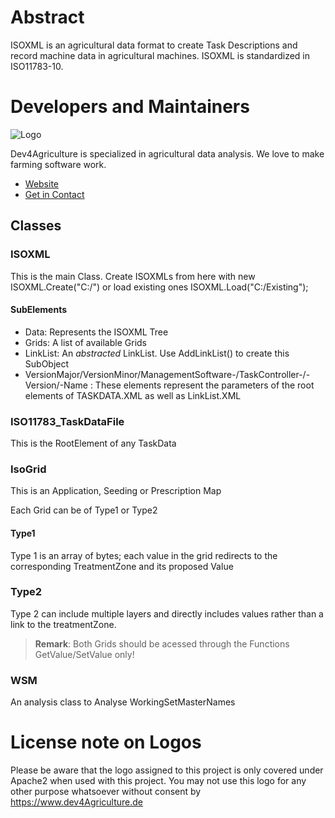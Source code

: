 # Abstract
ISOXML is an agricultural data format to create Task Descriptions and record machine data in agricultural machines.
ISOXML is standardized in ISO11783-10.

# Developers and Maintainers
![Logo](https://raw.githubusercontent.com/dev4Agriculture/isoxml-dotnet/main/.github/workflows/badge.svg)

Dev4Agriculture is specialized in agricultural data analysis. We love to make farming software work.

- [Website](https://www.dev4agriculture.de)
- [Get in Contact](https://www.dev4agriculture.de/en/company/#contactus)

## Classes

###  ISOXML 

This is the main Class. Create ISOXMLs from here with new ISOXML.Create("C:/") or load existing ones ISOXML.Load("C:/Existing");

#### SubElements
 
* Data: Represents the ISOXML Tree
* Grids: A list of available Grids
* LinkList: An *abstracted* LinkList. Use AddLinkList() to create this SubObject
* VersionMajor/VersionMinor/ManagementSoftware-/TaskController-/-Version/-Name : These elements represent the parameters of the root elements of TASKDATA.XML as well as LinkList.XML


### ISO11783_TaskDataFile

This is the RootElement of any TaskData

### IsoGrid
This is an Application, Seeding or Prescription Map

Each Grid can be of Type1 or Type2

#### Type1

Type 1 is an array of bytes; each value in the grid redirects to the corresponding TreatmentZone and its proposed Value

### Type2

Type 2 can include multiple layers and directly includes values rather than a link to the treatmentZone.


>**Remark**: Both Grids should be acessed through the Functions GetValue/SetValue only!



### WSM
An analysis class to Analyse WorkingSetMasterNames



# License note on Logos

Please be aware that the logo assigned to this project is only covered under Apache2 when used with this project. 
You may not use this logo for any other purpose whatsoever without consent by https://www.dev4Agriculture.de
